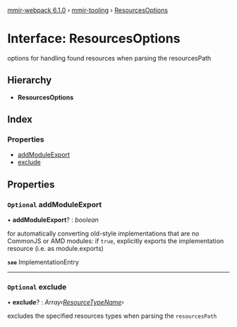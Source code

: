[mmir-webpack 6.1.0](../README.md) › [mmir-tooling](../modules/mmir_tooling.md) › [ResourcesOptions](mmir_tooling.resourcesoptions.md)

# Interface: ResourcesOptions

options for handling found resources when parsing the resourcesPath

## Hierarchy

* **ResourcesOptions**

## Index

### Properties

* [addModuleExport](mmir_tooling.resourcesoptions.md#optional-addmoduleexport)
* [exclude](mmir_tooling.resourcesoptions.md#optional-exclude)

## Properties

### `Optional` addModuleExport

• **addModuleExport**? : *boolean*

for automatically converting old-style implementations that are no CommonJS or AMD modules:
if `true`, explicitly exports the implementation resource (i.e. as module.exports)

**`see`** ImplementationEntry

___

### `Optional` exclude

• **exclude**? : *Array‹[ResourceTypeName](../modules/mmir_tooling.md#resourcetypename)›*

excludes the specified resources types when parsing the `resourcesPath`
